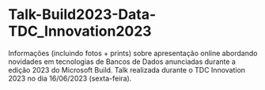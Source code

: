# Talk-Build2023-Data-TDC_Innovation2023
Informações (incluindo fotos + prints) sobre apresentação online abordando novidades em tecnologias de Bancos de Dados anunciadas durante a edição 2023 do Microsoft Build. Talk realizada durante o TDC Innovation 2023 no dia 16/06/2023 (sexta-feira).
